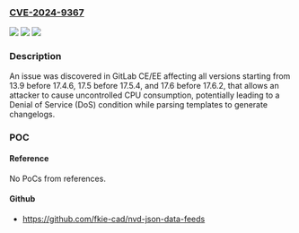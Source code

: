 ### [CVE-2024-9367](https://cve.mitre.org/cgi-bin/cvename.cgi?name=CVE-2024-9367)
![](https://img.shields.io/static/v1?label=Product&message=GitLab&color=blue)
![](https://img.shields.io/static/v1?label=Version&message=13.9%3C%2017.4.6%20&color=brighgreen)
![](https://img.shields.io/static/v1?label=Vulnerability&message=CWE-770%3A%20Allocation%20of%20Resources%20Without%20Limits%20or%20Throttling&color=brighgreen)

### Description

An issue was discovered in GitLab CE/EE affecting all versions starting from 13.9 before 17.4.6, 17.5 before 17.5.4, and 17.6 before 17.6.2, that allows an attacker to cause uncontrolled CPU consumption, potentially leading to a Denial of Service (DoS) condition while parsing templates to generate changelogs.

### POC

#### Reference
No PoCs from references.

#### Github
- https://github.com/fkie-cad/nvd-json-data-feeds

